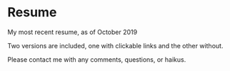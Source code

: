 # Resume
My most recent resume, as of October 2019

Two versions are included, one with clickable links and the other without.

Please contact me with any comments, questions, or haikus.
